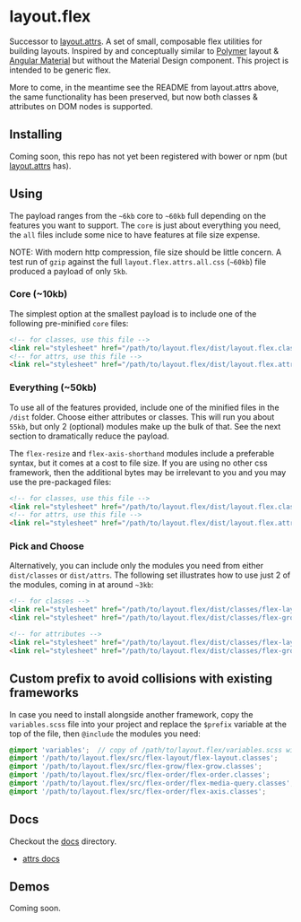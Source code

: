 # layout.flex

Successor to [layout.attrs](https://github.com/benjaminapetersen/layout.attrs).
A set of small, composable flex utilities for building layouts. Inspired by and conceptually
similar to [Polymer](https://www.polymer-project.org/0.5/docs/polymer/layout-attrs.html) layout & [Angular Material](https://material.angularjs.org/latest/#/layout/grid) but without the Material
Design component.  This project is intended to be generic flex.

More to come, in the meantime see the README from layout.attrs above, the same functionality
has been preserved, but now both classes & attributes on DOM nodes is supported.

## Installing

Coming soon, this repo has not yet been registered with bower or npm (but [layout.attrs](https://github.com/benjaminapetersen/layout.attrs) has).
<!--
`bower install layout.flex`
-->

## Using

The payload ranges from the `~6kb` core to `~60kb` full depending on the features you want to support.  The `core` is just about everything you need, the `all` files include some nice to have features at file size expense.  

NOTE: With modern http compression, file size should be little concern.  A test run of `gzip` against the full `layout.flex.attrs.all.css` (`~60kb`) file produced a payload of only `5kb`.

### Core (~10kb)

 The simplest option at the smallest payload is to include one of the following pre-minified `core` files:

```html
<!-- for classes, use this file -->
<link rel="stylesheet" href="/path/to/layout.flex/dist/layout.flex.classes.core.css" />
<!-- for attrs, use this file -->
<link rel="stylesheet" href="/path/to/layout.flex/dist/layout.flex.attrs.core.css" />
```

### Everything (~50kb)

To use all of the features provided, include one of the minified files in the `/dist` folder.  Choose either attributes or classes.  This will run you about `55kb`, but only 2 (optional) modules make up the bulk of that.  See the next section to dramatically reduce the payload.

The `flex-resize` and `flex-axis-shorthand` modules include a preferable syntax, but it comes at a cost to file size. If you
are using no other css framework, then the additional bytes may be irrelevant to you and you may use the pre-packaged files:

```html
<!-- for classes, use this file -->
<link rel="stylesheet" href="/path/to/layout.flex/dist/layout.flex.classes.all.css" />
<!-- for attrs, use this file -->
<link rel="stylesheet" href="/path/to/layout.flex/dist/layout.flex.attrs.all.css" />
```

### Pick and Choose

Alternatively, you can include only the modules you need from either `dist/classes` or `dist/attrs`.    The following set illustrates how to use just 2 of the modules, coming in at around `~3kb`:

```html
<!-- for classes -->
<link rel="stylesheet" href="/path/to/layout.flex/dist/classes/flex-layout.classes.scc" />
<link rel="stylesheet" href="/path/to/layout.flex/dist/classes/flex-grow.classes.scc" />

<!-- for attributes -->
<link rel="stylesheet" href="/path/to/layout.flex/dist/classes/flex-layout.attrs.scc" />
<link rel="stylesheet" href="/path/to/layout.flex/dist/classes/flex-grow.attrs.scc" />

```

## Custom prefix to avoid collisions with existing frameworks

In case you need to install alongside another framework, copy the `variables.scss` file into your project and replace the `$prefix` variable at the top of the file, then `@include` the modules you need:

```scss
@import 'variables';  // copy of /path/to/layout.flex/variables.scss with updated $fxPrefix.
@import '/path/to/layout.flex/src/flex-layout/flex-layout.classes';
@import '/path/to/layout.flex/src/flex-grow/flex-grow.classes';
@import '/path/to/layout.flex/src/flex-order/flex-order.classes';
@import '/path/to/layout.flex/src/flex-order/flex-media-query.classes';
@import '/path/to/layout.flex/src/flex-order/flex-axis.classes';
```

## Docs

Checkout the [docs](./docs) directory.
- [attrs docs](./docs/attrs.md)

## Demos

Coming soon.



<!--
  use rawgit or raw.githubusercontent.com or gist.githubusercontent.com links here to make it actually viewable in the browser
-->
